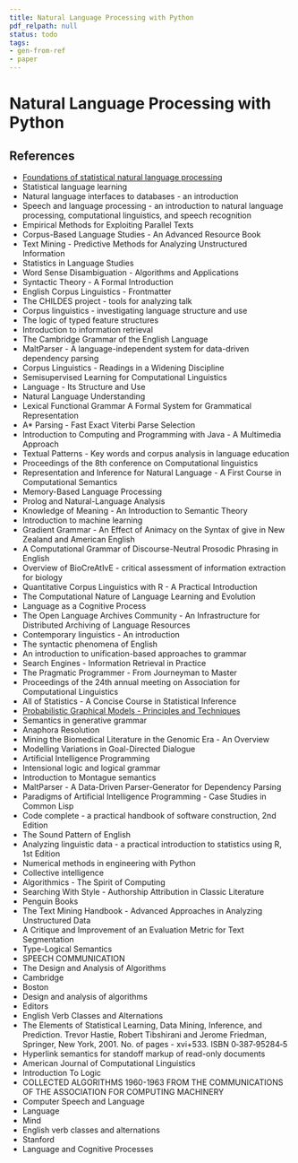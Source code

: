 ```yaml
---
title: Natural Language Processing with Python
pdf_relpath: null
status: todo
tags:
- gen-from-ref
- paper
---
```


# Natural Language Processing with Python

## References

- [Foundations of statistical natural language processing](./foundations-of-statistical-natural-language-processing.md)
- Statistical language learning
- Natural language interfaces to databases - an introduction
- Speech and language processing - an introduction to natural language processing, computational linguistics, and speech recognition
- Empirical Methods for Exploiting Parallel Texts
- Corpus-Based Language Studies - An Advanced Resource Book
- Text Mining - Predictive Methods for Analyzing Unstructured Information
- Statistics in Language Studies
- Word Sense Disambiguation - Algorithms and Applications
- Syntactic Theory - A Formal Introduction
- English Corpus Linguistics - Frontmatter
- The CHILDES project - tools for analyzing talk
- Corpus linguistics - investigating language structure and use
- The logic of typed feature structures
- Introduction to information retrieval
- The Cambridge Grammar of the English Language
- MaltParser - A language-independent system for data-driven dependency parsing
- Corpus Linguistics - Readings in a Widening Discipline
- Semisupervised Learning for Computational Linguistics
- Language - Its Structure and Use
- Natural Language Understanding
- Lexical Functional Grammar A Formal System for Grammatical Representation
- A* Parsing - Fast Exact Viterbi Parse Selection
- Introduction to Computing and Programming with Java - A Multimedia Approach
- Textual Patterns - Key words and corpus analysis in language education
- Proceedings of the 8th conference on Computational linguistics
- Representation and Inference for Natural Language - A First Course in Computational Semantics
- Memory-Based Language Processing
- Prolog and Natural-Language Analysis
- Knowledge of Meaning - An Introduction to Semantic Theory
- Introduction to machine learning
- Gradient Grammar - An Effect of Animacy on the Syntax of give in New Zealand and American English
- A Computational Grammar of Discourse-Neutral Prosodic Phrasing in English
- Overview of BioCreAtIvE - critical assessment of information extraction for biology
- Quantitative Corpus Linguistics with R - A Practical Introduction
- The Computational Nature of Language Learning and Evolution
- Language as a Cognitive Process
- The Open Language Archives Community - An Infrastructure for Distributed Archiving of Language Resources
- Contemporary linguistics - An introduction
- The syntactic phenomena of English
- An introduction to unification-based approaches to grammar
- Search Engines - Information Retrieval in Practice
- The Pragmatic Programmer - From Journeyman to Master
- Proceedings of the 24th annual meeting on Association for Computational Linguistics
- All of Statistics - A Concise Course in Statistical Inference
- [Probabilistic Graphical Models - Principles and Techniques](./probabilistic-graphical-models-principles-and-techniques.md)
- Semantics in generative grammar
- Anaphora Resolution
- Mining the Biomedical Literature in the Genomic Era - An Overview
- Modelling Variations in Goal-Directed Dialogue
- Artificial Intelligence Programming
- Intensional logic and logical grammar
- Introduction to Montague semantics
- MaltParser - A Data-Driven Parser-Generator for Dependency Parsing
- Paradigms of Artificial Intelligence Programming - Case Studies in Common Lisp
- Code complete - a practical handbook of software construction, 2nd Edition
- The Sound Pattern of English
- Analyzing linguistic data - a practical introduction to statistics using R, 1st Edition
- Numerical methods in engineering with Python
- Collective intelligence
- Algorithmics - The Spirit of Computing
- Searching With Style - Authorship Attribution in Classic Literature
- Penguin Books
- The Text Mining Handbook - Advanced Approaches in Analyzing Unstructured Data
- A Critique and Improvement of an Evaluation Metric for Text Segmentation
- Type-Logical Semantics
- SPEECH COMMUNICATION
- The Design and Analysis of Algorithms
- Cambridge
- Boston
- Design and analysis of algorithms
- Editors
- English Verb Classes and Alternations
- The Elements of Statistical Learning, Data Mining, Inference, and Prediction. Trevor Hastie, Robert Tibshirani and Jerome Friedman, Springer, New York, 2001. No. of pages - xvi+533. ISBN 0‐387‐95284‐5
- Hyperlink semantics for standoff markup of read-only documents
- American Journal of Computational Linguistics
- Introduction To Logic
- COLLECTED ALGORITHMS 1960-1963 FROM THE COMMUNICATIONS OF THE ASSOCIATION FOR COMPUTING MACHINERY
- Computer Speech and Language
- Language
- Mind
- English verb classes and alternations
- Stanford
- Language and Cognitive Processes
